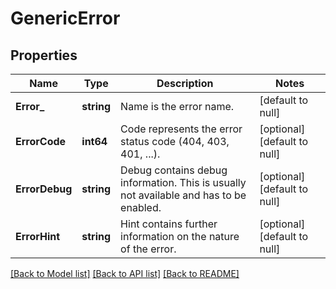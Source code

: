 # GenericError

## Properties
Name | Type | Description | Notes
------------ | ------------- | ------------- | -------------
**Error_** | **string** | Name is the error name. | [default to null]
**ErrorCode** | **int64** | Code represents the error status code (404, 403, 401, ...). | [optional] [default to null]
**ErrorDebug** | **string** | Debug contains debug information. This is usually not available and has to be enabled. | [optional] [default to null]
**ErrorHint** | **string** | Hint contains further information on the nature of the error. | [optional] [default to null]

[[Back to Model list]](../README.md#documentation-for-models) [[Back to API list]](../README.md#documentation-for-api-endpoints) [[Back to README]](../README.md)


